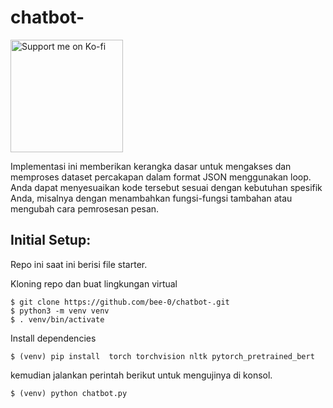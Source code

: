 # chatbot-




<a href="https://ko-fi.com/D1D2ERWFG" target="_blank"><img src="https://storage.ko-fi.com/cdn/brandasset/kofi_button_red.png" alt="Support me on Ko-fi" width="180" ></a>

Implementasi ini memberikan kerangka dasar untuk mengakses dan memproses dataset percakapan dalam format JSON menggunakan loop. Anda dapat menyesuaikan kode tersebut sesuai dengan kebutuhan spesifik Anda, misalnya dengan menambahkan fungsi-fungsi tambahan atau mengubah cara pemrosesan pesan.


## Initial Setup:
Repo ini saat ini berisi file starter.

Kloning repo dan buat lingkungan virtual
```
$ git clone https://github.com/bee-0/chatbot-.git
$ python3 -m venv venv
$ . venv/bin/activate
```
Install dependencies
```
$ (venv) pip install  torch torchvision nltk pytorch_pretrained_bert
```

kemudian jalankan perintah berikut untuk mengujinya di konsol.
```
$ (venv) python chatbot.py
```
